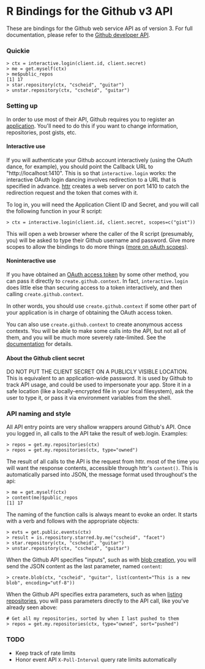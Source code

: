 # R Bindings for the Github v3 API

These are bindings for the Github web service API as of version 3. For
full documentation, please refer to the [Github developer
API](http://developer.github.com/v3).

### Quickie

	> ctx = interactive.login(client.id, client.secret)
    > me = get.myself(ctx)
    > me$public_repos
    [1] 17
    > star.repository(ctx, "cscheid", "guitar")
    > unstar.repository(ctx, "cscheid", "guitar")

### Setting up

In order to use most of their API, Github requires you to register an
[application](https://github.com/settings/applications/). You'll need
to do this if you want to change information, repositories, post
gists, etc. 

#### Interactive use

If you will authenticate your Github account interactively (using the
OAuth dance, for example), you should point the Callback URL to
"http://localhost:1410". This is so that `interactive.login` works:
the interactive OAuth login dancing involves redirection to a URL that
is specified in advance. [httr](https://github.com/hadley/httr)
creates a web server on port 1410 to catch the redirection request and
the token that comes with it.

To log in, you will need the Application Client ID and Secret, and you
will call the following function in your R script:

    > ctx = interactive.login(client.id, client.secret, scopes=c("gist"))

This will open a web browser where the caller of the R script
(presumably, you) will be asked to type their Github username and
password. Give more scopes to allow the bindings to do more things ([more
on oAuth scopes](http://developer.github.com/v3/oauth/#scopes)).

#### Noninteractive use

If you have obtained an
[OAuth access token](http://developer.github.com/v3/oauth/) by some
other method, you can pass it directly to `create.github.context`. In
fact, `interactive.login` does little else than securing access to a
token interactively, and then calling `create.github.context`.

In other words, you should use `create.github.context` if some other
part of your application is in charge of obtaining the OAuth access
token.

You can also use `create.github.context` to create anonymous access
contexts. You will be able to make some calls into the API, but not
all of them, and you will be much more severely rate-limited. See the
[documentation](http://developer.github.com/v3/#rate-limiting) for details.

#### About the Github client secret

DO NOT PUT THE CLIENT SECRET ON A PUBLICLY VISIBLE LOCATION. This is
equivalent to an application-wide password. It is used by Github to
track API usage, and could be used to impersonate your app. Store it
in a safe location (like a locally-encrypted file in your local
filesystem), ask the user to type it, or pass it via environment
variables from the shell.

### API naming and style

All API entry points are very shallow wrappers around Github's
API. Once you logged in, all calls to the API take the result of
web.login. Examples:

    > repos = get.my.repositories(ctx)
    > repos = get.my.repositories(ctx, type="owned")

The result of all calls to the API is the request from httr. most of
the time you will want the response contents, accessible through httr's
`content()`. This is automatically parsed into JSON, the message
format used throughout's the api:

    > me = get.myself(ctx)
    > content(me)$public_repos
    [1] 17

The naming of the function calls is always meant to evoke an
order. It starts with a verb and follows with the appropriate
objects:

    > evts = get.public.events(ctx)
    > result = is.repository.starred.by.me("cscheid", "facet")
    > star.repository(ctx, "cscheid", "guitar")
    > unstar.repository(ctx, "cscheid", "guitar")

When the Github API specifies "inputs", such as with [blob
creation](http://developer.github.com/v3/git/blobs/#create-a-blob),
you will send the JSON content as the last parameter, named `content`:

    > create.blob(ctx, "cscheid", "guitar", list(content="This is a new blob", encoding="utf-8"))

When the Github API specifies extra parameters, such as when [listing repositories](http://developer.github.com/v3/repos/#list-your-repositories), you will pass parameters directly to the API call, like you've already seen above:

    # Get all my repositories, sorted by when I last pushed to them
    > repos = get.my.repositories(ctx, type="owned", sort="pushed")

### TODO

* Keep track of rate limits
* Honor event API `X-Poll-Interval` query rate limits automatically


